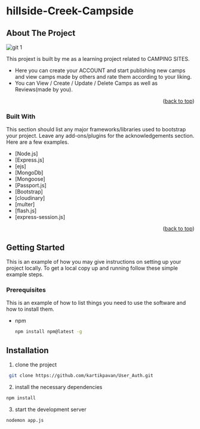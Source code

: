 # hillside-Creek-Campside

<!-- ABOUT THE PROJECT -->
## About The Project

![git 1](https://user-images.githubusercontent.com/81632171/151180661-1eee4be5-559c-44c5-a91b-06438f8fa9f8.png)

This projext is built by me as a learning project related to CAMPING SITES.

* Here you can create your ACCOUNT and start publishing new camps and view camps made by others and rate them according to your liking.
* You can View / Create / Update / Delete Camps as well as Reviews(made by you).

<p align="right">(<a href="#top">back to top</a>)</p>

### Built With

This section should list any major frameworks/libraries used to bootstrap your project. Leave any add-ons/plugins for the acknowledgements section. Here are a few examples.

* [Node.js]
* [Express.js]
* [ejs]
* [MongoDb]
* [Mongoose]
* [Passport.js]
* [Bootstrap]
* [cloudinary]
* [multer]
* [flash.js]
* [express-session.js]

<p align="right">(<a href="#top">back to top</a>)</p>


<!-- GETTING STARTED -->
## Getting Started

This is an example of how you may give instructions on setting up your project locally.
To get a local copy up and running follow these simple example steps.

### Prerequisites

This is an example of how to list things you need to use the software and how to install them.
* npm
  ```sh
  npm install npm@latest -g
  ```


## Installation
1) clone the project
```bash
 git clone https://github.com/kartikpavan/User_Auth.git
```
2) install the necessary dependencies
``` bash
npm install
```
3) start the development server
``` bash
nodemon app.js
```
